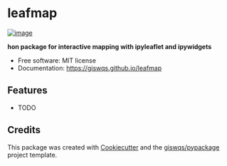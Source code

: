 # leafmap


[![image](https://img.shields.io/pypi/v/leafmap.svg)](https://pypi.python.org/pypi/leafmap)


**hon package for interactive mapping with ipyleaflet and ipywidgets**


-   Free software: MIT license
-   Documentation: https://giswqs.github.io/leafmap
    

## Features

-   TODO

## Credits

This package was created with [Cookiecutter](https://github.com/cookiecutter/cookiecutter) and the [giswqs/pypackage](https://github.com/giswqs/pypackage) project template.

